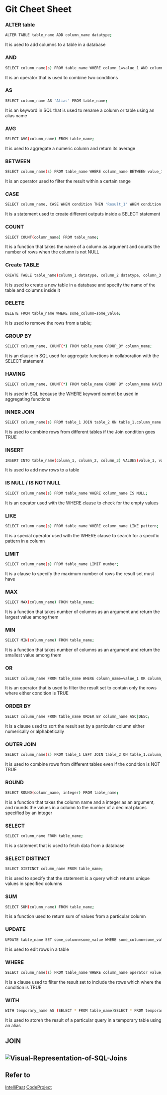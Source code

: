 # Git Cheet Sheet

### ALTER table

```bash
ALTER TABLE table_name ADD column_name datatype;
```
It is used to add columns to a table in a database

### AND

```bash
SELECT column_name(s) FROM table_name WHERE column_1=value_1 AND column_2=value_2;
```
It is an operator that is used to combine two conditions

### AS

```bash
SELECT column_name AS 'Alias' FROM table_name;
```
It is an keyword in SQL that is used to rename a column or table using an alias name

### AVG

```bash
SELECT AVG(column_name) FROM table_name;
```
It is used to aggregate a numeric column and return its average

### BETWEEN

```bash
SELECT column_name(s) FROM table_name WHERE column_name BETWEEN value_1 AND value_2;
```
It is an operator used to filter the result within a certain range

### CASE

```bash
SELECT column_name, CASE WHEN condition THEN 'Result_1' WHEN condition THEN 'Result_2' ELSE 'Result_3' END FROM table_name;
```
It is a statement used to create different outputs inside a SELECT statement

### COUNT

```bash
SELECT COUNT(column_name) FROM table_name;
```
It is a function that takes the name of a column as argument and counts the number of rows when the column is not NULL

### Create TABLE

```bash
CREATE TABLE table_name(column_1 datatype, column_2 datatype, column_3 datatype);
```
It is used to create a new table in a database and specify the name of the table and columns inside it

### DELETE

```bash
DELETE FROM table_name WHERE some_column=some_value;
```
It is used to remove the rows from a table;

### GROUP BY

```bash
SELECT column_name, COUNT(*) FROM table_name GROUP_BY column_name;
```
It is an clause in SQL used for aggregate functions in collaboration with the SELECT statement

### HAVING

```bash
SELECT column_name, COUNT(*) FROM table_name GROUP BY column_name HAVING COUNT(*)>value;
```
It is used in SQL because the WHERE keyword cannot be used in aggregating functions

### INNER JOIN

```bash
SELECT column_name(s) FROM table_1 JOIN table_2 ON table_1.column_name = table2.column_name;
```
It is used to combine rows from different tables if the Join condition goes TRUE

### INSERT

```bash
INSERT INTO table_name(column_1, column_2, column_3) VALUES(value_1, value_2, value_3);
```
It is used to add new rows to a table

### IS NULL / IS NOT NULL

```bash
SELECT column_name(s) FROM table_name WHERE column_name IS NULL;
```
It is an opeator used with the WHERE clause to check for the empty values

### LIKE 

```bash
SELECT column_name(s) FROM table_name WHERE column_name LIKE pattern;
```
It is a special operator used with the WHERE clause to search for a specific pattern in a column

### LIMIT 

```bash
SELECT column_name(s) FROM table_name LIMIT number;
```
It is a clause to specify the maximum number of rows the result set must have

### MAX

```bash
SELECT MAX(column_name) FROM table_name;
```
It is a function that takes number of columns as an argument and return the largest value among them

### MIN

```bash
SELECT MIN(column_name) FROM table_name;
```
It is a function that takes number of columns as an argument and return the smallest value among them

### OR

```bash
SELECT column_name FROM table_name WHERE column_name=value_1 OR column_name=value_2;
```
It is an operator that is used to filter the result set to contain only the rows where either condition is TRUE

### ORDER BY

```bash
SELECT column_name FROM table_name ORDER BY column_name ASC|DESC;
```
It is a clause used to sort the result set by a particular column either numerically or alphabetically

### OUTER JOIN

```bash
SELECT column_name(s) FROM table_1 LEFT JOIN table_2 ON table_1.column_name=table_2.column_name;
```
It is used to combine rows from different tables even if the condition is NOT TRUE

### ROUND

```bash
SELECT ROUND(column_name, integer) FROM table_name;
```
It is a function that takes the column name and a integer as an argument, and rounds the values in a column to the number of a decimal places specified by an integer

### SELECT

```bash
SELECT column_name FROM table_name;
```
It is a statement that is used to fetch data from a database

### SELECT DISTINCT

```bash
SELECT DISTINCT column_name FROM table_name;
```
It is used to specify that the statement is a query which returns unique values in specified columns

### SUM

```bash
SELECT SUM(column_name) FROM table_name;
```
It is a function used to return sum of values from a particular column

### UPDATE

```bash
UPDATE table_name SET some_column=some_value WHERE some_column=some_value;
```
It is used to edit rows in a table

### WHERE

```bash
SELECT column_name(s) FROM table_name WHERE column_name operator value;
```
It is a clause used to filter the result set to include the rows which where the condition is TRUE

### WITH

```bash
WITH temporary_name AS (SELECT * FROM table_name)SELECT * FROM temporary_name WHERE column_name operator value;
```
It is used to storeh the result of a particular query in a temporary table using an alias

## JOIN
![Visual-Representation-of-SQL-Joins](img/Visual_SQL_JOINS_orig.jpg)
---
## Refer to
[IntelliPaat](https://intellipaat.com/blog/tutorial/sql-tutorial/sql-commands-cheat-sheet/)
[CodeProject](https://www.codeproject.com/Articles/33052/Visual-Representation-of-SQL-Joins)

